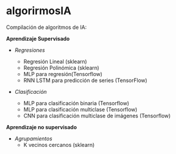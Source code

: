 # algorirmosIA

Compilación de algoritmos de IA:

**Aprendizaje Supervisado**

* _*Regresiones*_
  * Regresión Lineal (sklearn)
  * Regresión Polinómica (sklearn)
  * MLP para regresión(Tensorflow)
  * RNN LSTM para predicción de series (TensorFlow)

* _*Clasificación*_
  * MLP para clasificación binaria (Tensorflow)
  * MLP para clasificación multiclase (Tensorflow)
  * CNN para clasificación multiclase de imágenes (Tensorflow)

**Aprendizaje no supervisado**
* _*Agrupamientos*_
  * K vecinos cercanos (sklearn)
